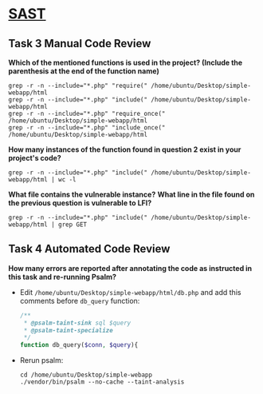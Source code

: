 # [SAST](https://tryhackme.com/r/room/sast)

## Task 3 Manual Code Review

**Which of the mentioned functions is used in the project? (Include the parenthesis at the end of the function name)**

```shell
grep -r -n --include="*.php" "require(" /home/ubuntu/Desktop/simple-webapp/html
grep -r -n --include="*.php" "include(" /home/ubuntu/Desktop/simple-webapp/html
grep -r -n --include="*.php" "require_once(" /home/ubuntu/Desktop/simple-webapp/html
grep -r -n --include="*.php" "include_once(" /home/ubuntu/Desktop/simple-webapp/html
```

**How many instances of the function found in question 2 exist in your project's code?**

```shell
grep -r -n --include="*.php" "include(" /home/ubuntu/Desktop/simple-webapp/html | wc -l
```

**What file contains the vulnerable instance?**
**What line in the file found on the previous question is vulnerable to LFI?**

```shell
grep -r -n --include="*.php" "include(" /home/ubuntu/Desktop/simple-webapp/html | grep GET
```

## Task 4 Automated Code Review

**How many errors are reported after annotating the code as instructed in this task and re-running Psalm?**

* Edit `/home/ubuntu/Desktop/simple-webapp/html/db.php` and add this comments before `db_query` function:
  ```php
  /**
   * @psalm-taint-sink sql $query
   * @psalm-taint-specialize
   */
  function db_query($conn, $query){
  ```
* Rerun psalm:
  ```shell
  cd /home/ubuntu/Desktop/simple-webapp
  ./vendor/bin/psalm --no-cache --taint-analysis
  ```
  